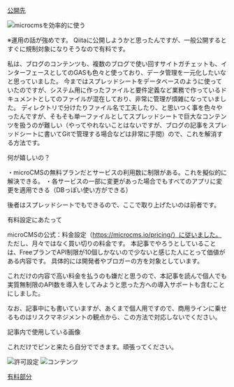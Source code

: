 [公開先](https://note.com/nomuragoro/n/n3a75bcb4ef8e)

![microcmsを効率的に使う](https://user-images.githubusercontent.com/15845907/88916504-27f29b80-d2a1-11ea-9623-9db84e07e419.png)

※運用の話が強めです。
Qiitaに公開しようかと思ったんですが、一般公開するとすぐに規制対象になりそうなので有料です。

私は、ブログのコンテンツも、複数のブログで使い回すサイトガチェットも、インターフェースとしてのGASも色々と使っており、データ管理を一元化したいなと思っていました。
今まではスプレッドシートをデータベースのように使っていたのですが、システム用に作ったファイルと要件定義など業務で作っているドキュメントとしてのファイルが混在しており、非常に管理が煩雑になっていました。
ディレクトリで分けたりファイル名で工夫したり、と思いつく事を色々やったんですが、そもそも単一ファイルとしてスプレッドシートで巨大なコンテンツを扱うのが難しい（やってやれないことはないですが、ブログの記事をスプレッドシートに書いてGitで管理する場合などは非常に手間）ので、これを解消する方法です。

何が嬉しいの？

・microCMSの無料プランだとサービスの利用数に制限がある。これを擬似的に解決できる。
・各サービスの一部に変更があった場合でもすべてのアプリに変更を適用できる（DBっぽい使い方ができる）

後者はスプレッドシートでもできるので、ここで取り上げたいのは前者です。

有料設定にあたって

microCMSの公式：料金設定（https://microcms.io/pricing/）に従いました。
ただし、月々ではなく買い切りの料金です。
本記事でやろうとしていることは、FreeプランでAPI制限が10個しかないので少ないと感じた人にとって価値がある内容です。
具体的には開発者やブロガーの方を対象としています。

これだけの内容で高い料金を払うのも嫌だと思うので、本記事を読んで個人でも実質無制限のAPI数を導入をしてみようと思った方への導入サポートも含むことにしました。

なお、記事中にも書いていますが、あくまで個人用ですので、商用ラインに乗せるものはリスクマネジメントの観点から、この方法で対応しないでください。

記事内で使用している画像

これだけでピンと来たら自分でできます。頑張ってください。

![許可設定](https://user-images.githubusercontent.com/15845907/87510688-fe395200-c6ae-11ea-9dad-6314d3132a98.png)
![コンテンツ](https://user-images.githubusercontent.com/15845907/87510691-ff6a7f00-c6ae-11ea-8411-09caa8d60854.png)

[有料部分](https://github.com/shimajima-eiji/Personal/blob/master/article/note/microCMSを無料枠で効率的に使うために、サービスをいかに削れるか考える.md)
